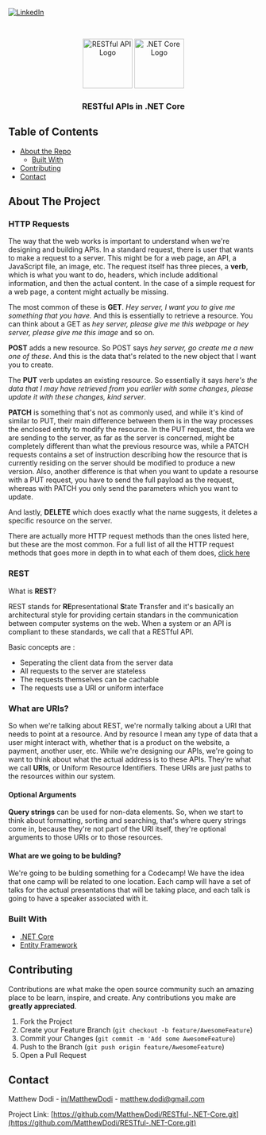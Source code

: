 [![LinkedIn][linkedin-shield]][linkedin-url]

<!-- PROJECT LOGO -->
<br />
<p align="center">
    <img src="https://snmpcenter.com/wp-content/uploads/2016/10/RESTful-API-logo-for-light-bg.png" alt="RESTful API Logo" width="100">
    <img src="https://unop.uk/content/images/2017/08/NET-Core-Logo-1.png" alt=".NET Core Logo" width="100">

  <h3 align="center">RESTful APIs in .NET Core</h3>
</p>

<!-- TABLE OF CONTENTS -->

## Table of Contents

- [About the Repo](#about-the-project)
  - [Built With](#built-with)
- [Contributing](#contributing)
- [Contact](#contact)

<!-- ABOUT THE PROJECT -->

## About The Project

### HTTP Requests

The way that the web works is important to understand when we're designing and building APIs. In a standard request, there is user that wants to make a request to a server. This might be for a web page, an API, a JavaScript file, an image, etc. The request itself has three pieces, a **verb**, which is what you want to do, headers, which include additional information, and then the actual content. In the case of a simple request for a web page, a content might actually be missing.

The most common of these is **GET**. _Hey server, I want you to give me something that you have._ And this is essentially to retrieve a resource. You can think about a GET as _hey server, please give me this webpage_ or _hey server, please give me this image_ and so on.

**POST** adds a new resource. So POST says _hey server, go create me a new one of these_. And this is the data that's related to the new object that I want you to create.

The **PUT** verb updates an existing resource. So essentially it says _here's the data that I may have retrieved from you earlier with some changes, please update it with these changes, kind server_.

**PATCH** is something that's not as commonly used, and while it's kind of similar to PUT, their main difference between them is in the way processes the enclosed entity to modify the resource. In the PUT request, the data we are sending to the server, as far as the server is concerned, might be completely different than what the previous resource was, while a PATCH requests contains a set of instruction describing how the resource that is currently residing on the server should be modified to produce a new version. Also, another difference is that when you want to update a resourse with a PUT request, you have to send the full payload as the request, whereas with PATCH you only send the parameters which you want to update.

And lastly, **DELETE** which does exactly what the name suggests, it deletes a specific resource on the server.

There are actually more HTTP request methods than the ones listed here, but these are the most common. For a full list of all the HTTP request methods that goes more in depth in to what each of them does, [click here](https://developer.mozilla.org/en-US/docs/Web/HTTP/Methods)

### REST

What is **REST**?

REST stands for **RE**presentational **S**tate **T**ransfer and it's basically an architectural style for providing certain standars in the communication between computer systems on the web. When a system or an API is compliant to these standards, we call that a RESTful API.

Basic concepts are :

- Seperating the client data from the server data
- All requests to the server are stateless
- The requests themselves can be cachable
- The requests use a URI or uniform interface

### What are URIs?

So when we're talking about REST, we're normally talking about a URI that needs to point at a resource. And by resource I mean any type of data that a user might interact with, whether that is a product on the website, a payment, another user, etc. While we're designing our APIs, we're going to want to think about what the actual address is to these APIs. They're what we call **URIs**, or Uniform Resource Identifiers. These URIs are just paths to the resources within our system.

#### Optional Arguments

**Query strings** can be used for non-data elements. So, when we start to think about formatting, sorting and searching, that's where query strings come in, because they're not part of the URI itself, they're optional arguments to those URIs or to those resources.

#### What are we going to be bulding?

We're going to be bulding something for a Codecamp! We have the idea that one camp will be related to one location. Each camp will have a set of talks for the actual presentations that will be taking place, and each talk is going to have a speaker associated with it.

### Built With

- [.NET Core](https://docs.microsoft.com/en-us/aspnet/core/?view=aspnetcore-2.2)
- [Entity Framework](https://docs.microsoft.com/en-us/ef/ef6/)

<!-- CONTRIBUTING -->

## Contributing

Contributions are what make the open source community such an amazing place to be learn, inspire, and create. Any contributions you make are **greatly appreciated**.

1. Fork the Project
2. Create your Feature Branch (`git checkout -b feature/AwesomeFeature`)
3. Commit your Changes (`git commit -m 'Add some AwesomeFeature`)
4. Push to the Branch (`git push origin feature/AwesomeFeature`)
5. Open a Pull Request

<!-- CONTACT -->

## Contact

Matthew Dodi - [in/MatthewDodi](https://linkedin.com/in/MatthewDodi) - matthew.dodi@gmail.com

Project Link: [https://github.com/MatthewDodi/RESTful-.NET-Core.git](https://github.com/MatthewDodi/RESTful-.NET-Core.git)

<!-- MARKDOWN LINKS & IMAGES -->

[linkedin-shield]: https://img.shields.io/badge/-LinkedIn-black.svg?style=flat-square&logo=linkedin&colorB=555
[linkedin-url]: https://linkedin.com/in/MatthewDodi
